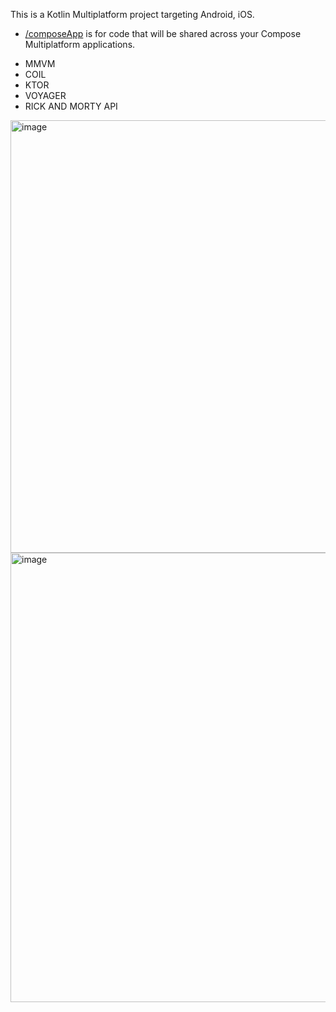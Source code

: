 This is a Kotlin Multiplatform project targeting Android, iOS.

* [/composeApp](./composeApp/src) is for code that will be shared across your Compose Multiplatform applications.
- MMVM
- COIL
- KTOR
- VOYAGER
- RICK AND MORTY API
<img width="595" height="692" alt="image" src="https://github.com/user-attachments/assets/3538c3d8-d03e-4007-8e5a-75b6b5753548" />
<img width="608" height="719" alt="image" src="https://github.com/user-attachments/assets/cbbd74cb-fec3-4e61-b5db-8070165440cd" />

